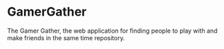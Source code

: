 # GamerGather
The Gamer Gather, the web application for finding people to play with and make friends in the same time repository.
